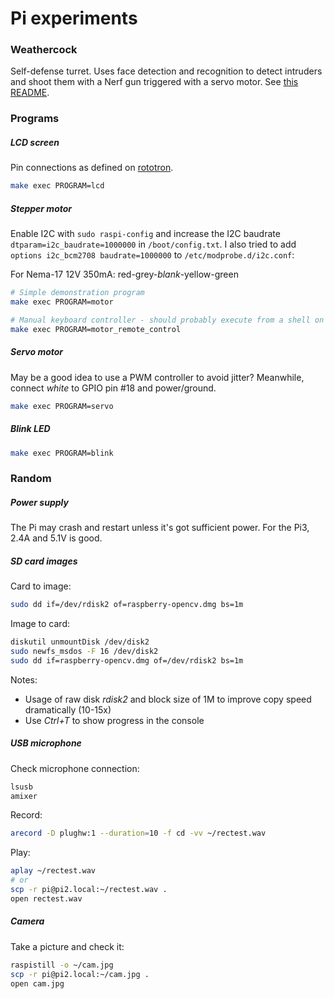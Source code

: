 # Pi experiments


### Weathercock


Self-defense turret. Uses face detection and recognition to detect intruders and shoot them with a Nerf gun triggered with a servo motor.
See [this README](weathercock/README.md).


### Programs


##### LCD screen


Pin connections as defined on [rototron](https://www.rototron.info/lcd-display-tutorial-for-raspberry-pi/).

```sh
make exec PROGRAM=lcd
```


##### Stepper motor

Enable I2C with `sudo raspi-config` and increase the I2C baudrate `dtparam=i2c_baudrate=1000000` in `/boot/config.txt`.
I also tried to add `options i2c_bcm2708 baudrate=1000000` to `/etc/modprobe.d/i2c.conf`:

For Nema-17 12V 350mA: red-grey-_blank_-yellow-green

```sh
# Simple demonstration program
make exec PROGRAM=motor

# Manual keyboard controller - should probably execute from a shell on the Pi though
make exec PROGRAM=motor_remote_control
```


##### Servo motor

May be a good idea to use a PWM controller to avoid jitter?
Meanwhile, connect _white_ to GPIO pin #18 and power/ground.

```sh
make exec PROGRAM=servo
```


##### Blink LED


```sh
make exec PROGRAM=blink
```


### Random


##### Power supply


The Pi may crash and restart unless it's got sufficient power. For the Pi3, 2.4A and 5.1V is good.


##### SD card images


Card to image:

```sh
sudo dd if=/dev/rdisk2 of=raspberry-opencv.dmg bs=1m
```

Image to card:

```sh
diskutil unmountDisk /dev/disk2
sudo newfs_msdos -F 16 /dev/disk2
sudo dd if=raspberry-opencv.dmg of=/dev/rdisk2 bs=1m
```

Notes:
- Usage of raw disk _rdisk2_ and block size of 1M to improve copy speed dramatically (10-15x)
- Use _Ctrl+T_ to show progress in the console


##### USB microphone


Check microphone connection:

```sh
lsusb
amixer
```

Record:

```sh
arecord -D plughw:1 --duration=10 -f cd -vv ~/rectest.wav
```

Play:

```sh
aplay ~/rectest.wav
# or
scp -r pi@pi2.local:~/rectest.wav .
open rectest.wav
```


##### Camera


Take a picture and check it:

```sh
raspistill -o ~/cam.jpg
scp -r pi@pi2.local:~/cam.jpg .
open cam.jpg
```
